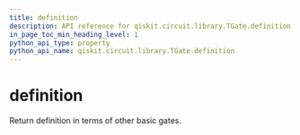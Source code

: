 ```yaml
---
title: definition
description: API reference for qiskit.circuit.library.TGate.definition
in_page_toc_min_heading_level: 1
python_api_type: property
python_api_name: qiskit.circuit.library.TGate.definition
---
```


# definition

Return definition in terms of other basic gates.

